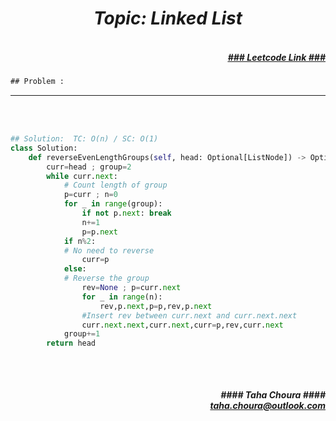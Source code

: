 <h1 align="center";"><em> Topic: Linked List</em></h1>
<h5 align="right"> <br/><a align="right" width="80" href="https://leetcode.com/problems/reverse-nodes-in-even-length-groups/" target="_blank"><ins>### Leetcode Link ###</ins></a></h5>     
                                                                                                                                 
```diff
## Problem : 
```
                                                                                                                    



-------                    

<br/><br/>
             
```python
## Solution:  TC: O(n) / SC: O(1)    
class Solution:
    def reverseEvenLengthGroups(self, head: Optional[ListNode]) -> Optional[ListNode]:
        curr=head ; group=2
        while curr.next:
            # Count length of group
            p=curr ; n=0
            for _ in range(group):
                if not p.next: break
                n+=1
                p=p.next
            if n%2: 
            # No need to reverse
                curr=p
            else:
            # Reverse the group
                rev=None ; p=curr.next 
                for _ in range(n):
                    rev,p.next,p=p,rev,p.next
                #Insert rev between curr.next and curr.next.next
                curr.next.next,curr.next,curr=p,rev,curr.next
            group+=1
        return head                                                                                                                           
                                                                                                
```
<br/>            
<h5 align="right" margin-right:12px>#### Taha Choura ####<br/><a align="right" width="70" href="#">taha.choura@outlook.com</a></h5> 
